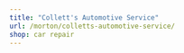 ```yaml
---
title: "Collett's Automotive Service"
url: /morton/colletts-automotive-service/
shop: car repair
---
```

